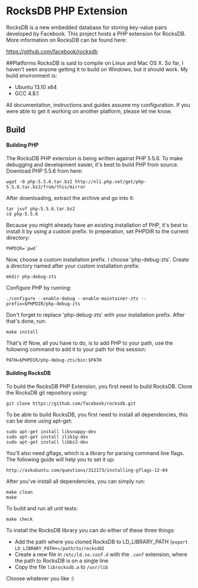 RocksDB PHP Extension
===
RocksDB is a new embedded database for storing key-value pairs developed by Facebook. This project hosts a PHP extension for RocksDB. More information on RocksDB can be found here:

https://github.com/facebook/rocksdb

##Platforms
RocksDB is said to compile on Linux and Mac OS X. So far, I haven't seen anyone getting it to build on Windows, but it should work.
My build environment is:

* Ubuntu 13.10 x64
* GCC 4.8.1

All documentation, instructions and guides assume my configuration. If you were able to get it working on another platform, please let me know.

## Build
#### Building PHP
The RocksDB PHP extension is being written against PHP 5.5.6. To make debugging and development easier, it's best to build PHP from source. Download PHP 5.5.6 from here:

    wget -O php-5.5.6.tar.bz2 http://nl1.php.net/get/php-5.5.6.tar.bz2/from/this/mirror
    
After downloading, extract the archive and go into it:

    tar jxvf php-5.5.6.tar.bz2
    cd php-5.5.6
    
Because you might already have an existing installation of PHP, it's best to install it by using a custom prefix. In preperation, set PHPDIR to the current directory:

    PHPDIR=`pwd`
    
Now, choose a custom installation prefix. I choose 'php-debug-zts'. Create a directory named after your custom installation prefix:

    mkdir php-debug-zts
    
Configure PHP by running:

    ./configure --enable-debug --enable-maintainer-zts --prefix=$PHPDIR/php-debug-zts
    
Don't forget to replace 'php-debug-zts' with your installation prefix. After that's done, run:

    make install
    
That's it! Now, all you have to do, is to add PHP to your path, use the following command to add it to your path for
this session:

    PATH=$PHPDIR/php-debug-zts/bin:$PATH
    
#### Building RocksDB
To build the RocksDB PHP Extension, you first need to build RocksDB. Clone the RocksDB git repository using:

    git clone https://github.com/facebook/rocksdb.git
  
To be able to build RocksDB, you first need to install all dependencies, this can be done using apt-get:

    sudo apt-get install libsnappy-dev
    sudo apt-get install zlib1g-dev
    sudo apt-get install libbz2-dev
    
You'll also need gflags, which is a library for parsing command line flags. The following guide will help you to set it up:

    http://askubuntu.com/questions/312173/installing-gflags-12-04
    
After you've install all dependencies, you can simply run:

    make clean
    make
    
To build and run all unit tests:

    make check
    
To install the RocksDB library you can do either of these three things:

* Add the path where you cloned RocksDB to LD_LIBRARY_PATH (`export LD_LIBRARY_PATH+=/path/to/rocksdb`)
* Create a new file in `/etc/ld.so.conf.d` with the `.conf` extension, where the path to RocksDB is on a single line
* Copy the file `librocksdb.a` to `/usr/lib`

Choose whatever you like :)
